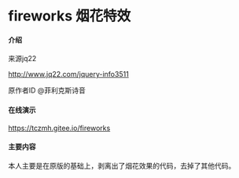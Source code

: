 # fireworks 烟花特效
#### 介绍
来源jq22

http://www.jq22.com/jquery-info3511

原作者ID @菲利克斯诗音

#### 在线演示
https://tczmh.gitee.io/fireworks

#### 主要内容
本人主要是在原版的基础上，剥离出了烟花效果的代码，去掉了其他代码。